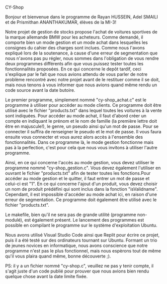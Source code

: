 CY-Shop

Bonjour et bienvenue dans le programme de Rayan HUSSEIN, Adel SMAILI et de Prismithan ANANTHAKUMAR, élèves de la MI-3!

Notre projet de gestion de stocks propose l'achat de voitures sportives de la marque allemande BMW pour les acheteurs. Comme demandé, il comporte bien un mode gestion et un mode achat dans lesquelles  les consignes du cahier des charges sont inclues. Comme nous l'avons expliqué lors de la soutenance, à cause d'une erreur de segmentation que nous n'avons pas pu régler, nous sommes dans l'obligation de vous rendre deux programmes différents afin que vous puissez tester toutes les fonctionnalités proposées. En ce qui concerne le depôt tardif, ceci s'explique par le fait que nous avions attendu de vous parler de notre problème rencontré avec notre projet avant de le restituer comme il se doit, mais nous tenons à vous informer que nous avions quand même rendu un code source avant la date butoire.

Le premier programme, simplement nommé "cy-shop_achat.c" est le programme à utiliser pour accèder au mode clients. Ce programme doit être utilisé avec le fichier "products.txt" dans lequel toutes les voitures à la vente sont indiquées. Pour accéder au mode achat, il faut d'abord créer un compte en indiquant le prénom et le nom de famille (la première lettre doit être en majuscule!), le genre, un pseudo ainsi qu'un mot de passe. Pour se connecter il suffira de renseigner le pseudo et le mot de passe. Il vous faura ensuite vous connecter et vous aurez alors accès à l'ensemble des fonctionnalités. Dans ce programme là, le mode gestion fonctionne mais pas à la perfection, c'est pour cela que nous vous invitons à utiliser l'autre programme.

Ainsi, en ce qui concerne l'accès au mode gestion, vous devez utiliser le programme nommé "cy-shop_gestion.c". Vous devez également l'utiliser en ouvrant le fichier "products.txt" afin de tester toutes les fonctions.Pour accéder au mode gestion et le quitter, il faut entrer un mot de passe et celui-ci est "1". En ce qui concerne l'ajout d'un produit, vous devez choisir un nom de produit prédéfini qui sont inclus dans la fonction "isValidname". Cependant, il est impossible d'accéder au mode achat ici, en raison d'une erreur de segmentation. Ce programme doit également être utilisé avec le fichier "products.txt".



Le makefile, bien qu'il ne sera pas de grande utilité (programme non-modulé), est également présent. Le lancement des programmes est possible en compilant le programme sur le système d'exploitation Ubuntu.


Nous avons utilisé Visual Studio Code ainsi que Replit pour écrire ce projet, puis il a été testé sur des ordinateurs tournant sur Ubuntu. Formant un trio de jeunes novices en informatique, nous avons conscience que notre programme n'est pas le plus fonctionnel, mais nous espèrons tout de même qu'il vous plaira quand même, bonne découverte ;).

PS: il y a un fichier nommé "cy-shop.c", veuillez ne pas y tenir compte, il s'agit juste d'un code publié pour prouver que nous avions bien rendu quelque chose avant la date limite fixée.
